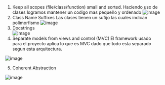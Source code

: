 1. Keep all scopes (file/class/function) small and sorted.
Haciendo uso de clases logramos mantener un codigo mas pequeño y ordenado
![image](https://user-images.githubusercontent.com/38531618/187270761-39c162b5-6400-462d-a797-90707e9c9c1a.png)
2. Class Name Suffixes
Las clases tienen un sufijo las cuales indican polimorfismo
![image](https://user-images.githubusercontent.com/38531618/187270861-6e703c2e-bfcd-4e37-a1aa-82d166267bcc.png)
3. Docstrings  
![image](https://user-images.githubusercontent.com/38531618/187270946-db2e4301-a93f-4d73-8556-df78df32e8a0.png)
4. Separate models from views and control (MVC)
El framework usado para el proyecto aplica lo que es MVC dado que todo esta separado segun esta arquitectura.

![image](https://user-images.githubusercontent.com/38531618/187271041-ffa5970f-352b-46cd-bd78-c79f6215fde4.png)

5. Coherent Abstraction

![image](https://user-images.githubusercontent.com/38531618/185838720-4a146350-97cf-4d08-b022-701adac3a4a9.png)
